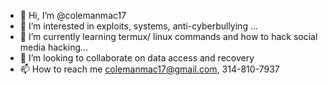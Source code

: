 - 👋 Hi, I’m @colemanmac17
- 👀 I’m interested in  exploits, systems, anti-cyberbullying ...
- 🌱 I’m currently learning termux/ linux commands and how to hack social media hacking...
- 💞️ I’m looking to collaborate on data access and recovery
- 📫 How to reach me colemanmac17@gmail.com, 314-810-7937



<!---
colemanmac17/colemanmac17 is a ✨ special ✨ repository because its `README.md` (this file) appears on your GitHub profile.
You can click the Preview link to take a look at your changes.
--->

